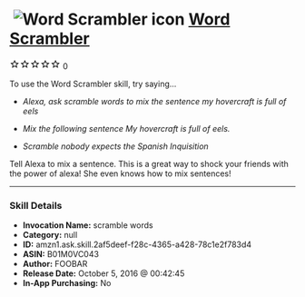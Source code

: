 # &nbsp;<img src="skill_icon" alt="Word Scrambler icon" width="36"> [Word Scrambler](http://alexa.amazon.com/#skills/amzn1.ask.skill.2af5deef-f28c-4365-a428-78c1e2f783d4)
![0 stars](../../images/ic_star_border_black_18dp_1x.png)![0 stars](../../images/ic_star_border_black_18dp_1x.png)![0 stars](../../images/ic_star_border_black_18dp_1x.png)![0 stars](../../images/ic_star_border_black_18dp_1x.png)![0 stars](../../images/ic_star_border_black_18dp_1x.png) 0

To use the Word Scrambler skill, try saying...

* *Alexa, ask scramble words to mix the sentence my hovercraft is full of eels*

* *Mix the following sentence My hovercraft is full of eels.*

* *Scramble nobody expects the Spanish Inquisition*

Tell Alexa to mix a sentence. This is a great way to shock your friends with the power of alexa! She even knows how to mix sentences!

***

### Skill Details

* **Invocation Name:** scramble words
* **Category:** null
* **ID:** amzn1.ask.skill.2af5deef-f28c-4365-a428-78c1e2f783d4
* **ASIN:** B01M0VC043
* **Author:** FOOBAR
* **Release Date:** October 5, 2016 @ 00:42:45
* **In-App Purchasing:** No
